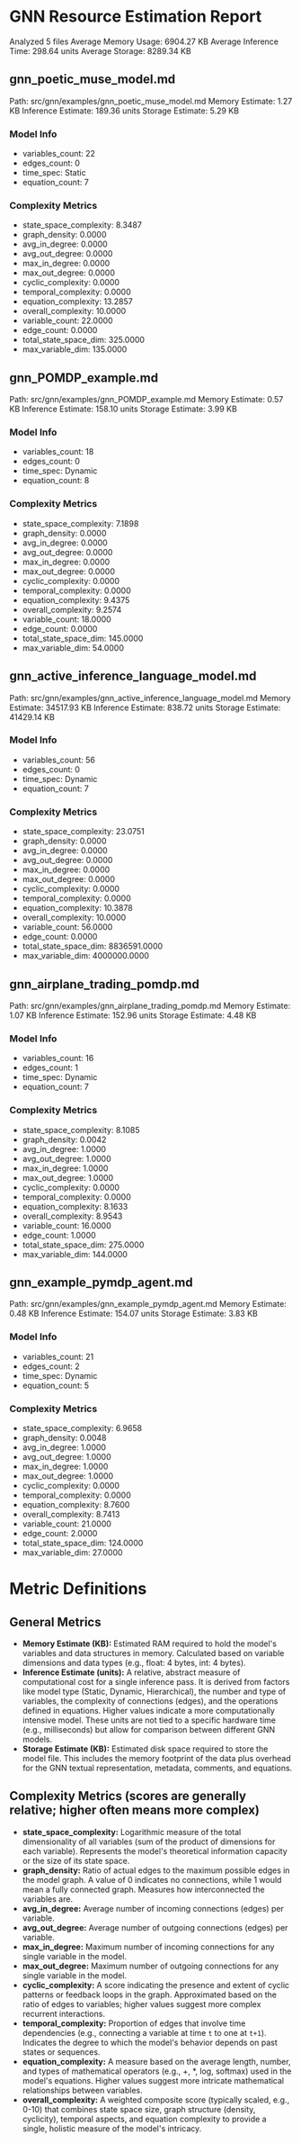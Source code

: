 # GNN Resource Estimation Report

Analyzed 5 files
Average Memory Usage: 6904.27 KB
Average Inference Time: 298.64 units
Average Storage: 8289.34 KB

## gnn_poetic_muse_model.md
Path: src/gnn/examples/gnn_poetic_muse_model.md
Memory Estimate: 1.27 KB
Inference Estimate: 189.36 units
Storage Estimate: 5.29 KB

### Model Info
- variables_count: 22
- edges_count: 0
- time_spec: Static
- equation_count: 7

### Complexity Metrics
- state_space_complexity: 8.3487
- graph_density: 0.0000
- avg_in_degree: 0.0000
- avg_out_degree: 0.0000
- max_in_degree: 0.0000
- max_out_degree: 0.0000
- cyclic_complexity: 0.0000
- temporal_complexity: 0.0000
- equation_complexity: 13.2857
- overall_complexity: 10.0000
- variable_count: 22.0000
- edge_count: 0.0000
- total_state_space_dim: 325.0000
- max_variable_dim: 135.0000

## gnn_POMDP_example.md
Path: src/gnn/examples/gnn_POMDP_example.md
Memory Estimate: 0.57 KB
Inference Estimate: 158.10 units
Storage Estimate: 3.99 KB

### Model Info
- variables_count: 18
- edges_count: 0
- time_spec: Dynamic
- equation_count: 8

### Complexity Metrics
- state_space_complexity: 7.1898
- graph_density: 0.0000
- avg_in_degree: 0.0000
- avg_out_degree: 0.0000
- max_in_degree: 0.0000
- max_out_degree: 0.0000
- cyclic_complexity: 0.0000
- temporal_complexity: 0.0000
- equation_complexity: 9.4375
- overall_complexity: 9.2574
- variable_count: 18.0000
- edge_count: 0.0000
- total_state_space_dim: 145.0000
- max_variable_dim: 54.0000

## gnn_active_inference_language_model.md
Path: src/gnn/examples/gnn_active_inference_language_model.md
Memory Estimate: 34517.93 KB
Inference Estimate: 838.72 units
Storage Estimate: 41429.14 KB

### Model Info
- variables_count: 56
- edges_count: 0
- time_spec: Dynamic
- equation_count: 7

### Complexity Metrics
- state_space_complexity: 23.0751
- graph_density: 0.0000
- avg_in_degree: 0.0000
- avg_out_degree: 0.0000
- max_in_degree: 0.0000
- max_out_degree: 0.0000
- cyclic_complexity: 0.0000
- temporal_complexity: 0.0000
- equation_complexity: 10.3878
- overall_complexity: 10.0000
- variable_count: 56.0000
- edge_count: 0.0000
- total_state_space_dim: 8836591.0000
- max_variable_dim: 4000000.0000

## gnn_airplane_trading_pomdp.md
Path: src/gnn/examples/gnn_airplane_trading_pomdp.md
Memory Estimate: 1.07 KB
Inference Estimate: 152.96 units
Storage Estimate: 4.48 KB

### Model Info
- variables_count: 16
- edges_count: 1
- time_spec: Dynamic
- equation_count: 7

### Complexity Metrics
- state_space_complexity: 8.1085
- graph_density: 0.0042
- avg_in_degree: 1.0000
- avg_out_degree: 1.0000
- max_in_degree: 1.0000
- max_out_degree: 1.0000
- cyclic_complexity: 0.0000
- temporal_complexity: 0.0000
- equation_complexity: 8.1633
- overall_complexity: 8.9543
- variable_count: 16.0000
- edge_count: 1.0000
- total_state_space_dim: 275.0000
- max_variable_dim: 144.0000

## gnn_example_pymdp_agent.md
Path: src/gnn/examples/gnn_example_pymdp_agent.md
Memory Estimate: 0.48 KB
Inference Estimate: 154.07 units
Storage Estimate: 3.83 KB

### Model Info
- variables_count: 21
- edges_count: 2
- time_spec: Dynamic
- equation_count: 5

### Complexity Metrics
- state_space_complexity: 6.9658
- graph_density: 0.0048
- avg_in_degree: 1.0000
- avg_out_degree: 1.0000
- max_in_degree: 1.0000
- max_out_degree: 1.0000
- cyclic_complexity: 0.0000
- temporal_complexity: 0.0000
- equation_complexity: 8.7600
- overall_complexity: 8.7413
- variable_count: 21.0000
- edge_count: 2.0000
- total_state_space_dim: 124.0000
- max_variable_dim: 27.0000

# Metric Definitions

## General Metrics
- **Memory Estimate (KB):** Estimated RAM required to hold the model's variables and data structures in memory. Calculated based on variable dimensions and data types (e.g., float: 4 bytes, int: 4 bytes).
- **Inference Estimate (units):** A relative, abstract measure of computational cost for a single inference pass. It is derived from factors like model type (Static, Dynamic, Hierarchical), the number and type of variables, the complexity of connections (edges), and the operations defined in equations. Higher values indicate a more computationally intensive model. These units are not tied to a specific hardware time (e.g., milliseconds) but allow for comparison between different GNN models.
- **Storage Estimate (KB):** Estimated disk space required to store the model file. This includes the memory footprint of the data plus overhead for the GNN textual representation, metadata, comments, and equations.

## Complexity Metrics (scores are generally relative; higher often means more complex)
- **state_space_complexity:** Logarithmic measure of the total dimensionality of all variables (sum of the product of dimensions for each variable). Represents the model's theoretical information capacity or the size of its state space.
- **graph_density:** Ratio of actual edges to the maximum possible edges in the model graph. A value of 0 indicates no connections, while 1 would mean a fully connected graph. Measures how interconnected the variables are.
- **avg_in_degree:** Average number of incoming connections (edges) per variable.
- **avg_out_degree:** Average number of outgoing connections (edges) per variable.
- **max_in_degree:** Maximum number of incoming connections for any single variable in the model.
- **max_out_degree:** Maximum number of outgoing connections for any single variable in the model.
- **cyclic_complexity:** A score indicating the presence and extent of cyclic patterns or feedback loops in the graph. Approximated based on the ratio of edges to variables; higher values suggest more complex recurrent interactions.
- **temporal_complexity:** Proportion of edges that involve time dependencies (e.g., connecting a variable at time `t` to one at `t+1`). Indicates the degree to which the model's behavior depends on past states or sequences.
- **equation_complexity:** A measure based on the average length, number, and types of mathematical operators (e.g., +, *, log, softmax) used in the model's equations. Higher values suggest more intricate mathematical relationships between variables.
- **overall_complexity:** A weighted composite score (typically scaled, e.g., 0-10) that combines state space size, graph structure (density, cyclicity), temporal aspects, and equation complexity to provide a single, holistic measure of the model's intricacy.
